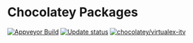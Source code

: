 # Chocolatey Packages

[![Appveyor Build](https://ci.appveyor.com/api/projects/status/github/strausmann/chocolateypackages?svg=true)](https://ci.appveyor.com/project/strausmann/chocolateypackages)
[![Update status](https://img.shields.io/badge/Update-Status-blue.svg)](https://gist.github.com/strausmann/33cff89acf29181df2e5c7d2a3792d47)
[![chocolatey/virtualex-itv](https://img.shields.io/badge/Chocolatey-strausmann-yellowgreen.svg)](https://community.chocolatey.org/profiles/strausmann)
